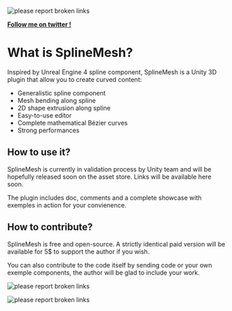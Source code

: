 ![please report broken links](https://s7.postimg.org/5rn3izxvf/bandeau_github.png)

**<a href="https://twitter.com/dumas181" target="_blank">Follow me on twitter !</a>**

# What is SplineMesh?

Inspired by Unreal Engine 4 spline component, SplineMesh is a Unity 3D plugin that allow you to create curved content:
 - Generalistic spline component
 - Mesh bending along spline
 - 2D shape extrusion along spline
 - Easy-to-use editor
 - Complete mathematical Bézier curves
 - Strong performances
 
## How to use it?
SplineMesh is currently in validation process by Unity team and will be hopefully released soon on the asset store. Links will be available here soon.

The plugin includes doc, comments and a complete showcase with exemples in action for your convienence.

## How to contribute?
SplineMesh is free and open-source. A strictly identical paid version will be available for 5$ to support the author if you wish.

You can also contribute to the code itself by sending code or your own exemple components, the author will be glad to include your work.

![please report broken links](https://s7.postimg.org/ryh52yi17/Showcase.png)

![please report broken links](https://s7.postimg.org/k5qhb1oxn/Road.png)
